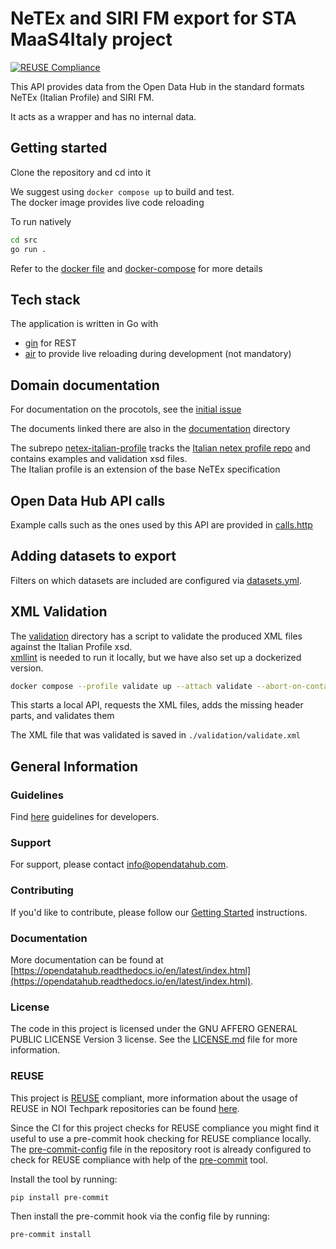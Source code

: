 <!--
SPDX-FileCopyrightText: NOI Techpark <digital@noi.bz.it>

SPDX-License-Identifier: CC0-1.0
-->

# NeTEx and SIRI FM export for STA MaaS4Italy project

[![REUSE Compliance](https://github.com/noi-techpark/java-boilerplate/actions/workflows/reuse.yml/badge.svg)](https://github.com/noi-techpark/odh-docs/wiki/REUSE#badges)

This API provides data from the Open Data Hub in the standard formats NeTEx (Italian Profile) and SIRI FM.

It acts as a wrapper and has no internal data.

## Getting started

Clone the repository and cd into it

We suggest using `docker compose up` to build and test.  
The docker image provides live code reloading  

To run natively
```sh
cd src
go run .
```
Refer to the [docker file](infrastructure/docker/Dockerfile) and [docker-compose](docker-compose.yml) for more details

## Tech stack
The application is written in Go with
 - [gin](https://github.com/gin-gonic/gin) for REST
 - [air](https://github.com/cosmtrek/air) to provide live reloading during development (not mandatory)

## Domain documentation
For documentation on the procotols, see the [initial issue](https://github.com/noi-techpark/sta-nap-export/issues/1)

The documents linked there are also in the [documentation](./documentation/) directory

The subrepo [netex-italian-profile](netex-italian-profile) tracks the [Italian netex profile repo](https://github.com/5Tsrl/netex-italian-profile) and contains examples and validation xsd files.  
The Italian profile is an extension of the base NeTEx specification

## Open Data Hub API calls
Example calls such as the ones used by this API are provided in [calls.http](calls.http)

## Adding datasets to export
Filters on which datasets are included are configured via [datasets.yml](src/config/datasets.yml).  

## XML Validation
The [validation](./validation) directory has a script to validate the produced XML files against the Italian Profile xsd.  
[xmllint](https://xmllint.com/) is needed to run it locally, but we have also set up a dockerized version.  

```bash
docker compose --profile validate up --attach validate --abort-on-container-exit
```
This starts a local API, requests the XML files, adds the missing header parts, and validates them

The XML file that was validated is saved in `./validation/validate.xml`

## General Information
### Guidelines

Find [here](https://opendatahub.readthedocs.io/en/latest/guidelines.html) guidelines for developers.

### Support

For support, please contact [info@opendatahub.com](mailto:info@opendatahub.com).

### Contributing

If you'd like to contribute, please follow our [Getting
Started](https://github.com/noi-techpark/odh-docs/wiki/Contributor-Guidelines:-Getting-started)
instructions.

### Documentation

More documentation can be found at [https://opendatahub.readthedocs.io/en/latest/index.html](https://opendatahub.readthedocs.io/en/latest/index.html).

### License

The code in this project is licensed under the GNU AFFERO GENERAL PUBLIC LICENSE Version 3 license. See the [LICENSE.md](LICENSE.md) file for more information.

### REUSE

This project is [REUSE](https://reuse.software) compliant, more information about the usage of REUSE in NOI Techpark repositories can be found [here](https://github.com/noi-techpark/odh-docs/wiki/Guidelines-for-developers-and-licenses#guidelines-for-contributors-and-new-developers).

Since the CI for this project checks for REUSE compliance you might find it useful to use a pre-commit hook checking for REUSE compliance locally. The [pre-commit-config](.pre-commit-config.yaml) file in the repository root is already configured to check for REUSE compliance with help of the [pre-commit](https://pre-commit.com) tool.

Install the tool by running:
```bash
pip install pre-commit
```
Then install the pre-commit hook via the config file by running:
```bash
pre-commit install
```
